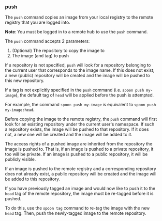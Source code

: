 ### push

The `push` command copies an image from your local registry to the remote registry that you are logged into. 

**Note**: You must be logged in to a remote hub to use the `push` command. 

The `push` command accepts 2 parameters: 

1. (Optional) The repository to copy the image to
2. The image (and tag) to push

If a repository is not specified, `push` will look for a repository belonging to the current user that corresponds to the image name. If this does not exist, a new (public) repository will be created and the image will be pushed to this new repository. 

If a tag is not explicitly specified in the `push` command (i.e. `spoon push my-image`), the default tag of `head` will be applied before the push is attempted. 

For example, the command `spoon push my-image` is equivalent to `spoon push my-image:head`.  

Before copying the image to the remote registry, the `push` command will first look for an existing repository under the current user's namespace. If such a repository exists, the image will be pushed to that repository. If it does not, a new one will be created and the image will be added to it. 

The access rights of a pushed image are inherited from the repository the image is pushed to. That is, if an image is pushed to a private repository, it too will be private. If an image is pushed to a public repository, it will be publicly visible. 

If an image is pushed to the remote registry and a corresponding repository does not already exist, a public repository will be created and the image will be added to this repository. 


If you have previously tagged an image and would now like to push it to the `head` tag of the remote repository, the image must be re-tagged before it is pushed. 

To do this, use the `spoon tag` command to re-tag the image with the new `head` tag. Then, push the newly-tagged image to the remote repository. 